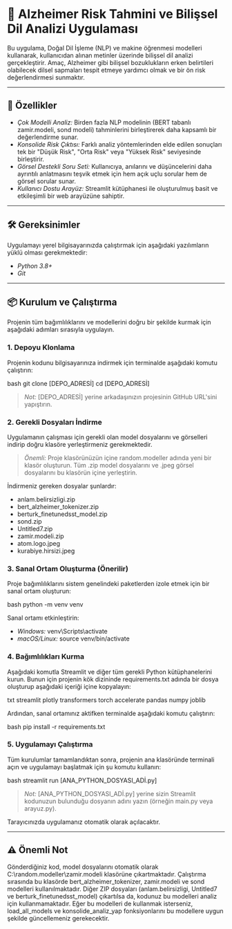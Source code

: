 

# 🧠 Alzheimer Risk Tahmini ve Bilişsel Dil Analizi Uygulaması

Bu uygulama, Doğal Dil İşleme (NLP) ve makine öğrenmesi modelleri kullanarak, kullanıcıdan alınan metinler üzerinde bilişsel dil analizi gerçekleştirir. Amaç, Alzheimer gibi bilişsel bozuklukların erken belirtileri olabilecek dilsel sapmaları tespit etmeye yardımcı olmak ve bir ön risk değerlendirmesi sunmaktır.

-----

## 🚀 Özellikler

  * *Çok Modelli Analiz:* Birden fazla NLP modelinin (BERT tabanlı zamir.modeli, sond modeli) tahminlerini birleştirerek daha kapsamlı bir değerlendirme sunar.
  * *Konsolide Risk Çıktısı:* Farklı analiz yöntemlerinden elde edilen sonuçları tek bir "Düşük Risk", "Orta Risk" veya "Yüksek Risk" seviyesinde birleştirir.
  * *Görsel Destekli Soru Seti:* Kullanıcıya, anılarını ve düşüncelerini daha ayrıntılı anlatmasını teşvik etmek için hem açık uçlu sorular hem de görsel sorular sunar.
  * *Kullanıcı Dostu Arayüz:* Streamlit kütüphanesi ile oluşturulmuş basit ve etkileşimli bir web arayüzüne sahiptir.

-----

## 🛠️ Gereksinimler

Uygulamayı yerel bilgisayarınızda çalıştırmak için aşağıdaki yazılımların yüklü olması gerekmektedir:

  * *Python 3.8+*
  * *Git*

-----

## 📦 Kurulum ve Çalıştırma

Projenin tüm bağımlılıklarını ve modellerini doğru bir şekilde kurmak için aşağıdaki adımları sırasıyla uygulayın.

### 1\. Depoyu Klonlama

Projenin kodunu bilgisayarınıza indirmek için terminalde aşağıdaki komutu çalıştırın:

bash
git clone [DEPO_ADRESİ]
cd [DEPO_ADRESİ]


> *Not:* [DEPO_ADRESİ] yerine arkadaşınızın projesinin GitHub URL'sini yapıştırın.

### 2\. Gerekli Dosyaları İndirme

Uygulamanın çalışması için gerekli olan model dosyalarını ve görselleri indirip doğru klasöre yerleştirmeniz gerekmektedir.

> *Önemli:* Proje klasörünüzün içine random.modeller adında yeni bir klasör oluşturun. Tüm .zip model dosyalarını ve .jpeg görsel dosyalarını bu klasörün içine yerleştirin.

İndirmeniz gereken dosyalar şunlardır:

  * anlam.belirsizligi.zip
  * bert_alzheimer_tokenizer.zip
  * berturk_finetunedsst_model.zip
  * sond.zip
  * Untitled7.zip
  * zamir.modeli.zip
  * atom.logo.jpeg
  * kurabiye.hirsizi.jpeg

### 3\. Sanal Ortam Oluşturma (Önerilir)

Proje bağımlılıklarını sistem genelindeki paketlerden izole etmek için bir sanal ortam oluşturun:

bash
python -m venv venv


Sanal ortamı etkinleştirin:

  * *Windows:* venv\Scripts\activate
  * *macOS/Linux:* source venv/bin/activate

### 4\. Bağımlılıkları Kurma

Aşağıdaki komutla Streamlit ve diğer tüm gerekli Python kütüphanelerini kurun. Bunun için projenin kök dizininde requirements.txt adında bir dosya oluşturup aşağıdaki içeriği içine kopyalayın:

txt
streamlit
plotly
transformers
torch
accelerate
pandas
numpy
joblib


Ardından, sanal ortamınız aktifken terminalde aşağıdaki komutu çalıştırın:

bash
pip install -r requirements.txt


### 5\. Uygulamayı Çalıştırma

Tüm kurulumlar tamamlandıktan sonra, projenin ana klasöründe terminali açın ve uygulamayı başlatmak için şu komutu kullanın:

bash
streamlit run [ANA_PYTHON_DOSYASI_ADİ.py]


> *Not:* [ANA_PYTHON_DOSYASI_ADİ.py] yerine sizin Streamlit kodunuzun bulunduğu dosyanın adını yazın (örneğin main.py veya arayuz.py).

Tarayıcınızda uygulamanız otomatik olarak açılacaktır.

-----

## ⚠️ Önemli Not

Gönderdiğiniz kod, model dosyalarını otomatik olarak C:\random.modeller\zamir.modeli klasörüne çıkartmaktadır. Çalıştırma sırasında bu klasörde bert_alzheimer_tokenizer, zamir.modeli ve sond modelleri kullanılmaktadır. Diğer ZIP dosyaları (anlam.belirsizligi, Untitled7 ve berturk_finetunedsst_model) çıkartılsa da, kodunuz bu modelleri analiz için kullanmamaktadır. Eğer bu modelleri de kullanmak isterseniz, load_all_models ve konsolide_analiz_yap fonksiyonlarını bu modellere uygun şekilde güncellemeniz gerekecektir.
